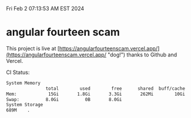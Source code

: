 Fri Feb  2 07:13:53 AM EST 2024

# angular fourteen scam


This project is live at [https://angularfourteenscam.vercel.app/](https://angularfourteenscam.vercel.app/ "dog!") thanks to Github and Vercel.

CI Status: 

```bash
System Memory
               total        used        free      shared  buff/cache   available
Mem:            15Gi       1.8Gi       3.3Gi       262Mi        10Gi        13Gi
Swap:          8.0Gi          0B       8.0Gi
System Storage
689M	.
```
